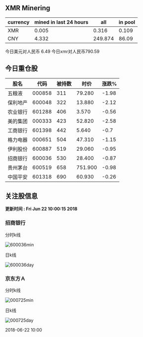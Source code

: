 ## XMR Minering

|currency|mined in last 24 hours|all|in pool|
|---|---|---|---|
|XMR|0.005|0.316|0.109|
|CNY|4.332|249.874|86.09|

今日美元对人民币 6.49	今日xmr对人民币790.59


## 今日重仓股 

|股名|代码|被持数|时价|涨跌%|
|---|---|---|---|---|
|五粮液|000858|311|79.280|-1.98|
|保利地产|600048|322|13.880|-2.12|
|农业银行|601288|406|3.570|-0.56|
|美的集团|000333|423|52.820|-2.58|
|工商银行|601398|442|5.640|-0.7|
|格力电器|000651|504|47.310|-1.15|
|伊利股份|600887|519|29.060|-0.95|
|招商银行|600036|530|28.400|-0.87|
|贵州茅台|600519|658|751.900|-0.98|
|中国平安|601318|690|60.930|-0.26|

## 关注股信息
**更新时间 : Fri Jun 22 10:00:15 2018**
### 招商银行 
分时k线

![600036min](http://image.sinajs.cn/newchart/min/n/sh600036.gif)

日k线

![600036day](http://image.sinajs.cn/newchart/daily/n/sh600036.gif)

### 京东方Ａ 
分时k线

![000725min](http://image.sinajs.cn/newchart/min/n/sz000725.gif)

日k线

![000725day](http://image.sinajs.cn/newchart/daily/n/sz000725.gif)

2018-06-22 10:00